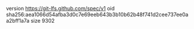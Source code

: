 version https://git-lfs.github.com/spec/v1
oid sha256:aea1066d54afba3d0c7e69eeb643b3b10b62b48f741d2cee737ee0aa2bff1a7a
size 9302
